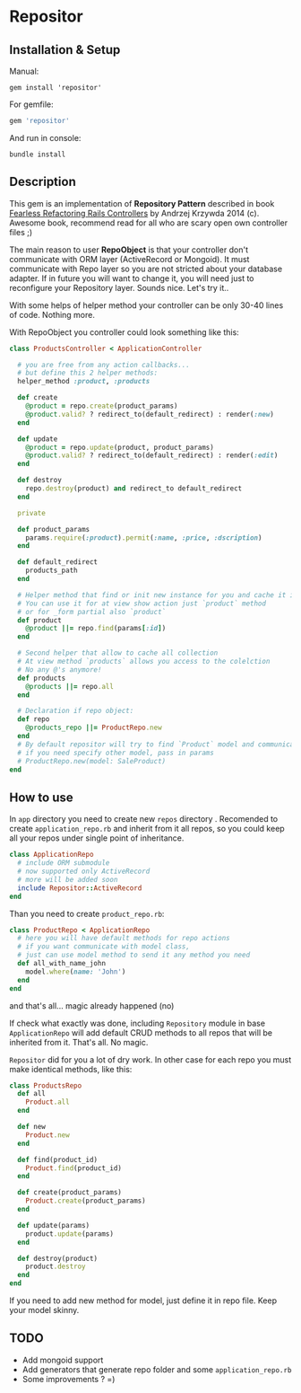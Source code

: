 # Repositor

[gem]: https://rubygems.org/gems/repositor

## Installation & Setup

Manual:
```
gem install 'repositor'
```

For gemfile:
```ruby
gem 'repositor'
```

And run in console:
```
bundle install
```

## Description

This gem is an implementation of **Repository Pattern** described in book [Fearless Refactoring Rails Controllers](http://rails-refactoring.com/) by Andrzej Krzywda 2014 (c). Awesome book, recommend read for all who are scary open own controller files ;)

The main reason to user **RepoObject** is that your controller don't communicate with ORM layer (ActiveRecord or Mongoid). It must communicate with Repo layer so you are not stricted about your database adapter. If in future you will want to change it, you will need just to reconfigure your Repository layer. Sounds nice. Let's try it..

With some helps of helper method your controller can be only 30-40 lines of code. Nothing more.

With RepoObject you controller could look something like this:
```ruby
class ProductsController < ApplicationController

  # you are free from any action callbacks...
  # but define this 2 helper methods:
  helper_method :product, :products

  def create
    @product = repo.create(product_params)
    @product.valid? ? redirect_to(default_redirect) : render(:new)
  end

  def update
    @product = repo.update(product, product_params)
    @product.valid? ? redirect_to(default_redirect) : render(:edit)
  end

  def destroy
    repo.destroy(product) and redirect_to default_redirect
  end

  private

  def product_params
    params.require(:product).permit(:name, :price, :dscription)
  end

  def default_redirect
    products_path
  end

  # Helper method that find or init new instance for you and cache it in ivar
  # You can use it for at view show action just `product` method
  # or for _form partial also `product`
  def product
    @product ||= repo.find(params[:id])
  end

  # Second helper that allow to cache all collection
  # At view method `products` allows you access to the colelction
  # No any @'s anymore!
  def products
    @products ||= repo.all
  end

  # Declaration if repo object:
  def repo
    @products_repo ||= ProductRepo.new
  end
  # By default repositor will try to find `Product` model and communicate with it
  # if you need specify other model, pass in params
  # ProductRepo.new(model: SaleProduct)
end
```

## How to use


In `app` directory you need to create new `repos` directory . Recomended to create `application_repo.rb` and inherit from it all repos, so you could keep all your repos under single point of inheritance.

```ruby
class ApplicationRepo
  # include ORM submodule
  # now supported only ActiveRecord
  # more will be added soon
  include Repositor::ActiveRecord
end
```

Than you need to create `product_repo.rb`:
```ruby
class ProductRepo < ApplicationRepo
  # here you will have default methods for repo actions
  # if you want communicate with model class,
  # just can use model method to send it any method you need
  def all_with_name_john
    model.where(name: 'John')
  end
end
```
and that's all... magic already happened (no)

If check what exactly was done, including `Repository` module in base `ApplicationRepo` will add default CRUD methods to all repos that will be inherited from it. That's all. No magic.

`Repositor` did for you a lot of dry work. In other case for each repo you must make identical methods, like this:
```ruby
class ProductsRepo
  def all
    Product.all
  end

  def new
    Product.new
  end

  def find(product_id)
    Product.find(product_id)
  end

  def create(product_params)
    Product.create(product_params)
  end

  def update(params)
    product.update(params)
  end

  def destroy(product)
    product.destroy
  end
end
```
If you need to add new method for model, just define it in repo file.
Keep your model skinny.

## TODO
* Add mongoid support
* Add generators that generate repo folder and some `application_repo.rb`
* Some improvements ? =)
